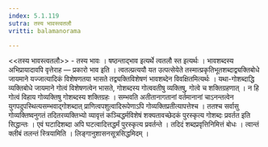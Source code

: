 ```yaml
---
index: 5.1.119
sutra: तस्य भावस्त्वतलौ
vritti: balamanorama

---
```

<<तस्य भावस्त्वतलौ>> - तस्य भावः । षष्ठन्ताद्भाव इत्यर्थे त्वतलौ स्त इत्यर्थः । भावशब्दस्य अभिप्रायादावपि वृत्तेराह — प्रकारो भाव इति । त्वतल्प्रत्ययौ यत उत्पत्सेयेते तस्मात्प्रकृतिभूतशब्दाद्व्यक्तिबोधे जायमाने यज्जात्यादिकं विशेषणतया भासते तद्व्यक्तिविशेषणं भावशब्देन विवक्षितमित्यर्थः । यथा-गोशब्दाद्धि व्यक्तिबोधे जायमाने गोत्वं विशेषणत्वेन भासते, गोशब्दस्य गोत्ववतीषु व्यक्तिषु, गोत्वे च शक्तिग्रहणात् । न हि गोत्वं विहाय गोव्यक्तिषु गोशब्दस्य शक्तिग्रहः । सम्भवति अतीतानागतानां वर्तमानानां चाऽनन्तत्वेन युगपदुपस्थित्यसम्भवाद्गोशब्दात् प्राणित्वपशुत्वादिरूपेणाऽपि गोव्यक्तिप्रतीत्यापत्तेश्च । ततश्च सर्वासु गोव्यक्तिष्वनुगतं तदितरव्यक्तिभ्यो व्यावृत्तं कञ्चिद्धर्मविशेषं शक्यतावच्छेदकं पुरस्कृत्य गोशब्दः प्रवर्तत इति सिद्धान्तः । एवं घटादिशब्दा अपि घटत्वादित्तद्धर्मं पुरस्कृत्य प्रवर्तन्ते । तदिदं शब्दप्रवृत्तिनिमित्तं बोधः । त्वान्तं क्लीबं तलन्तं स्त्रियामिति । लिङ्गानुशासनसूत्रसिद्धमिदम् । 